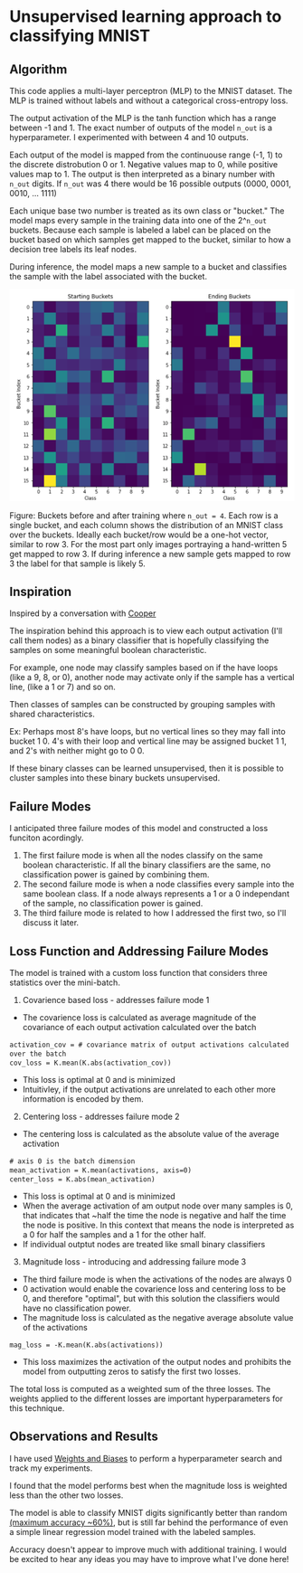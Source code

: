 # Unsupervised learning approach to classifying MNIST

## Algorithm
This code applies a multi-layer perceptron (MLP) to the MNIST dataset. The MLP is trained without labels and without a categorical cross-entropy loss.

The output activation of the MLP is the tanh function which has a range between -1 and 1. The exact number of outputs of the model `n_out` is a hyperparameter. I experimented with between 4 and 10 outputs.

Each output of the model is mapped from the continuouse range (-1, 1) to the discrete distrobution 0 or 1. Negative values map to 0, while positive values map to 1.
The output is then interpreted as a binary number with `n_out` digits. If `n_out` was 4 there would be 16 possible outputs (0000, 0001, 0010, ... 1111)

Each unique base two number is treated as its own class or "bucket." The model maps every sample in the training data into one of the 2^`n_out` buckets.
Because each sample is labeled a label can be placed on the bucket based on which samples get mapped to the bucket, similar to how a decision tree labels its leaf nodes.

During inference, the model maps a new sample to a bucket and classifies the sample with the label associated with the bucket.

<p align="center">
  <img src="16_buckets.png" width="600" title="Buckets before and after training">
</p>



Figure: Buckets before and after training where `n_out = 4`. Each row is a single bucket, and each column shows the distribution of an MNIST class over the buckets. Ideally each bucket/row would be a one-hot vector, similar to row 3. For the most part only images portraying a hand-written 5 get mapped to row 3. If during inference a new sample gets mapped to row 3 the label for that sample is likely 5. 

## Inspiration
Inspired by a conversation with [Cooper](https://github.com/coopersigrist)

The inspiration behind this approach is to view each output activation (I'll call them nodes) as a binary classifier that is hopefully classifying the samples on some meaningful boolean characteristic.

For example, one node may classify samples based on if the have loops (like a 9, 8, or 0), another node may activate only if the sample has a vertical line, (like a 1 or 7) and so on.

Then classes of samples can be constructed by grouping samples with shared characteristics.

Ex: Perhaps most 8's have loops, but no vertical lines so they may fall into bucket 1 0. 4's with their loop and vertical line may be assigned bucket 1 1, and 2's with neither might go to 0 0.

If these binary classes can be learned unsupervised, then it is possible to cluster samples into these binary buckets unsupervised.

## Failure Modes
I anticipated three failure modes of this model and constructed a loss funciton acordingly.
1. The first failure mode is when all the nodes classify on the same boolean characteristic. If all the binary classifiers are the same, no classification power is gained by combining them.
2. The second failure mode is when a node classifies every sample into the same boolean class. If a node always represents a 1 or a 0 independant of the sample, no classification power is gained.
3. The third failure mode is related to how I addressed the first two, so I'll discuss it later.

## Loss Function and Addressing Failure Modes
The model is trained with a custom loss function that considers three statistics over the mini-batch.
1. Covarience based loss - addresses failure mode 1
  * The covarience loss is calculated as average magnitude of the covariance of each output activation calculated over the batch
  ```
  activation_cov = # covariance matrix of output activations calculated over the batch
  cov_loss = K.mean(K.abs(activation_cov))
  ```
  * This loss is optimal at 0 and is minimized
  * Intuitivley, if the output activations are unrelated to each other more information is encoded by them.
2. Centering loss - addresses failure mode 2
  * The centering loss is calculated as the absolute value of the average activation
  ```
  # axis 0 is the batch dimension
  mean_activation = K.mean(activations, axis=0)
  center_loss = K.abs(mean_activation)
  ```
  * This loss is optimal at 0 and is minimized
  * When the average activation of am output node over many samples is 0, that indicates that ~half the time the node is negative and half the time the node is positive. In this context that means the node is interpreted as a 0 for half the samples and a 1 for the other half.
  * If individual outptut nodes are treated like small binary classifiers
3. Magnitude loss - introducing and addressing failure mode 3
  * The third failure mode is when the activations of the nodes are always 0
  * 0 activation would enable the covarience loss and centering loss to be 0, and therefore "optimal", but with this solution the classifiers would have no classification power.
  * The magnitude loss is calculated as the negative average absolute value of the activations
  ```
  mag_loss = -K.mean(K.abs(activations))
  ```
  * This loss maximizes the activation of the output nodes and prohibits the model from outputting zeros to satisfy the first two losses.
  
  The total loss is computed as a weighted sum of the three losses.
  The weights applied to the different losses are important hyperparameters for this technique.

## Observations and Results
I have used [Weights and Biases](https://wandb.ai/bill-ray0259/multiclass_bin_classifier) to perform a hyperparameter search and track my experiments.

I found that the model performs best when the magnitude loss is weighted less than the other two losses.

The model is able to classify MNIST digits significantly better than random [(maximum accuracy ~60%)](https://wandb.ai/bill-ray0259/multiclass_bin_classifier/runs/2s1har4p/overview?workspace=user-bill-ray0259), but is still far behind the performance of even a simple linear regression model trained with the labeled samples.

Accuracy doesn't appear to improve much with additional training. I would be excited to hear any ideas you may have to improve what I've done here!
